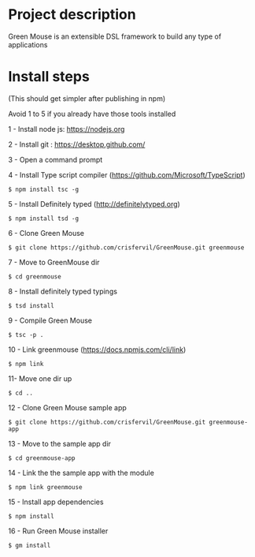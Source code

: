 # Project description
Green Mouse is an extensible DSL framework to build any type of applications

# Install steps
(This should get simpler after publishing in npm)

Avoid 1 to 5 if you already have those tools installed

1 - Install node js: https://nodejs.org

2 - Install git : https://desktop.github.com/

3 - Open a command prompt

4 - Install Type script compiler (https://github.com/Microsoft/TypeScript)
```
$ npm install tsc -g
```
5 - Install Definitely typed (http://definitelytyped.org)
```
$ npm install tsd -g
```
6 - Clone Green Mouse
```
$ git clone https://github.com/crisfervil/GreenMouse.git greenmouse
```
7 - Move to GreenMouse dir
```
$ cd greenmouse
```
8 - Install definitely typed typings
```
$ tsd install
```
9 - Compile Green Mouse
```
$ tsc -p .
```
10 - Link greenmouse (https://docs.npmjs.com/cli/link)
```
$ npm link
```
11- Move one dir up
```
$ cd ..
```
12 - Clone Green Mouse sample app
```
$ git clone https://github.com/crisfervil/GreenMouse.git greenmouse-app
```
13 - Move to the sample app dir
```
$ cd greenmouse-app
```
14 - Link the the sample app with the module
```
$ npm link greenmouse
```
15 - Install app dependencies
```
$ npm install
```
16 - Run Green Mouse installer
```
$ gm install
```
